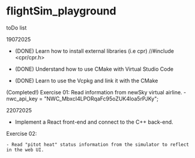 ﻿# flightSim_playground


toDo list

19072025

- (DONE) Learn how to install external libraries (i.e cpr)
    //#include <cpr/cpr.h>

- (DONE) Understand how to use CMake with Virtual Studio Code
- (DONE) Learn to use the Vcpkg and link it with the CMake

(Completed!) Exercise 01:
    Read information from newSky virtual airline.
    - nwc_api_key = "NWC_MbxcI4LPORqaFc95oZUK4loa5rPJKy";

22072025

- Implement a React front-end and connect to the C++ back-end.

Exercise 02:

    - Read "pitot heat" status information from the simulator to reflect in the web UI.
